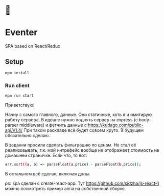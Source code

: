# 🎂

# Eventer

SPA based on React/Redux

## Setup

```sh
npm install
```

### Run client

```sh
npm run start

```

Приветствую!

Начну с самого главного, данные.
Они статичные, хоть я и имитирую работу сервера. В идеале нужно поднять сервер на express (с body-parser middleware) и фетчить данные с https://kudago.com/public-api/v1.4/
При таком раскладе всё будет совсем круто. В будущем обязательно сделаю.

В задании просили сделать фильтрацию по ценам. Не стал её реализовывать, т.к. мой интрефейс вообще не отображает стоимость на домашней страничке.
Если что, то вот:


```sh
arr.sort((a, b) => parseFloat(a.price) - parseFloat(b.price));
````

В остальном всё сделал, включая допы.

ps: spa сделан с create-react-app. Тут https://github.com/sidzha/js-react-1 можно посмотреть пример аппа на собственной сборке.
